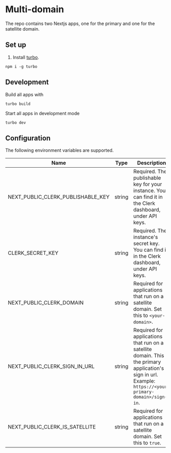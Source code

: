 # Multi-domain

The repo contains two Nextjs apps, one for the primary and one for the satellite domain.

## Set up

1. Install [turbo](https://turbo.build/).

```
npm i -g turbo
```

## Development

Build all apps with

```
turbo build
```

Start all apps in development mode

```
turbo dev
```

## Configuration

The following environment variables are supported.

| Name                              | Type   | Description                                                                                                                                                |
| --------------------------------- | ------ | ---------------------------------------------------------------------------------------------------------------------------------------------------------- |
| NEXT_PUBLIC_CLERK_PUBLISHABLE_KEY | string | Required. The publishable key for your instance. You can find it in the Clerk dashboard, under API keys.                                                   |
| CLERK_SECRET_KEY                  | string | Required. The instance's secret key. You can find it in the Clerk dashboard, under API keys.                                                               |
| NEXT_PUBLIC_CLERK_DOMAIN          | string | Required for applications that run on a satellite domain. Set this to `<your-domain>`.                                                                     |
| NEXT_PUBLIC_CLERK_SIGN_IN_URL     | string | Required for applications that run on a satellite domain. This is the primary application's sign in url. Example: `https://<your-primary-domain>/sign-in`. |
| NEXT_PUBLIC_CLERK_IS_SATELLITE    | string | Required for applications that run on a satellite domain. Set this to `true`.                                                                              |
